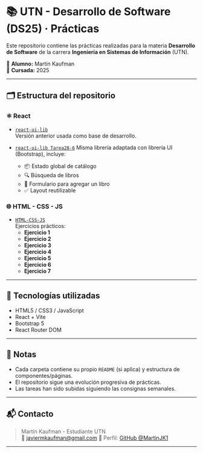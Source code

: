 # 📚 UTN - Desarrollo de Software (DS25) · Prácticas

Este repositorio contiene las prácticas realizadas para la materia **Desarrollo de Software** de la carrera **Ingeniería en Sistemas de Información** (UTN).

👤 **Alumno:** Martin Kaufman  
📆 **Cursada:** 2025

---

## 🗂️ Estructura del repositorio

### ⚛️ React
- [`react-ui-lib`](./react-ui-lib)  
  Versión anterior usada como base de desarrollo.

- [`react-ui-lib Tarea28-6`](./react-ui-lib%20Tarea28-6)
   Misma librería adaptada con librería UI (Bootstrap), incluye:
  - 📦 Estado global de catálogo
  - 🔍 Búsqueda de libros
  - 📝 Formulario para agregar un libro
  - ✅ Layout reutilizable

### 🌐 HTML - CSS - JS
- [`HTML-CSS-JS`](./HTML-CSS-JS)  
  Ejercicios prácticos:
  - **Ejercicio 1**
  - **Ejercicio 2**
  - **Ejercicio 3**
  - **Ejercicio 4**
  - **Ejercicio 5**
  - **Ejercicio 6**
  - **Ejercicio 7**

---

## 🚀 Tecnologías utilizadas

- HTML5 / CSS3 / JavaScript
- React + Vite
- Bootstrap 5
- React Router DOM

---

## 📌 Notas

- Cada carpeta contiene su propio `README` (si aplica) y estructura de componentes/páginas.
- El repositorio sigue una evolución progresiva de prácticas.
- Las tareas han sido subidas siguiendo las consignas semanales.

---

## 📬 Contacto

> Martín Kaufman - Estudiante UTN  
> 📧 javiermkaufman@gmail.com 
> 🧠 Perfil: [GitHub @MartinJK1](https://github.com/MartinJK1)

---
